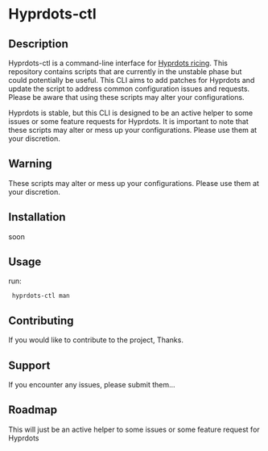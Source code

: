 # Hyprdots-ctl

## Description

Hyprdots-ctl is a command-line interface for [Hyprdots ricing](https://github.com/prasanthrangan/hyprdots). This repository contains scripts that are currently in the unstable phase but could potentially be useful. This CLI aims to add patches for Hyprdots and update the script to address common configuration issues and requests. Please be aware that using these scripts may alter your configurations.

Hyprdots is stable, but this CLI is designed to be an active helper to some issues or some feature requests for Hyprdots. It is important to note that these scripts may alter or mess up your configurations. Please use them at your discretion.

## Warning

These scripts may alter or mess up your configurations. Please use them at your discretion.

## Installation

soon

## Usage

run: 

``` hyprdots-ctl man```

## Contributing

If you would like to contribute to the project, Thanks.

## Support

If you encounter any issues, please submit them...

## Roadmap

This will just be an active helper to some issues or some feature request for Hyprdots

